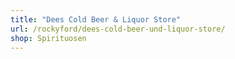 ```yaml
---
title: "Dees Cold Beer & Liquor Store"
url: /rockyford/dees-cold-beer-und-liquor-store/
shop: Spirituosen
---
```

